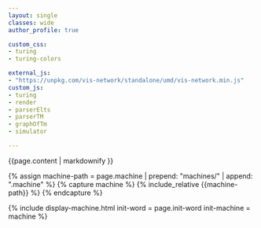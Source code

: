 ```yaml
---
layout: single
classes: wide
author_profile: true

custom_css:
- turing
- turing-colors

external_js:
- "https://unpkg.com/vis-network/standalone/umd/vis-network.min.js"
custom_js:
- turing
- render
- parserElts
- parserTM
- graphOfTm
- simulator

---
```


{{page.content | markdownify }}

{% assign machine-path = page.machine | prepend: "machines/" | append: ".machine" %}
{% capture machine %}
{% include_relative {{machine-path}} %}
{% endcapture %}

{% include display-machine.html init-word = page.init-word init-machine = machine %}
